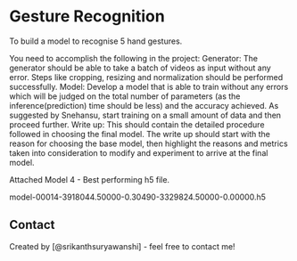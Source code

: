 # Gesture Recognition

 To build a model to recognise 5 hand gestures.

You need to accomplish the following in the project:
Generator: The generator should be able to take a batch of videos as input without any error. Steps like cropping, resizing and normalization should be performed successfully.
Model: Develop a model that is able to train without any errors which will be judged on the total number of parameters (as the inference(prediction) time should be less) and the accuracy achieved. As suggested by Snehansu, start training on a small amount of data and then proceed further.
Write up: This should contain the detailed procedure followed in choosing the final model. The write up should start with the reason for choosing the base model, then highlight the reasons and metrics taken into consideration to modify and experiment to arrive at the final model.


Attached Model 4 - Best performing h5 file.

model-00014-3918044.50000-0.30490-3329824.50000-0.00000.h5

## Contact
Created by [@srikanthsuryawanshi] - feel free to contact me!


<!-- Optional -->
<!-- ## License -->
<!-- This project is open source and available under the [... License](). -->

<!-- You don't have to include all sections - just the one's relevant to your project -->




